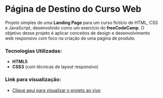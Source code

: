# Página de Destino do Curso Web

Projeto simples de uma **Landing Page** para um curso fictício de HTML, CSS e JavaScript, desenvolvido como um exercício do **freeCodeCamp**. O objetivo desse projeto é aplicar conceitos de design e desenvolvimento web responsivo com foco na criação de uma página de produto.

### Tecnologias Utilizadas:

- **HTML5**
- **CSS3** (com técnicas de layout responsivo)

### Link para visualização:
- [Clique aqui para visualizar o projeto ao vivo](https://ar-santos.github.io/projeto-tarefa-freecodecamp-curso-web/)
